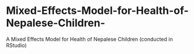 # Mixed-Effects-Model-for-Health-of-Nepalese-Children-
A Mixed Effects Model for Health of Nepalese Children (conducted in RStudio)
